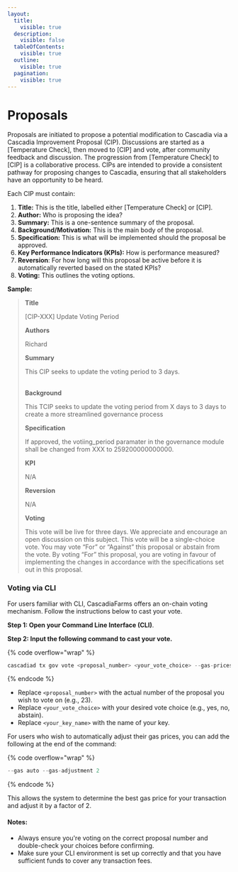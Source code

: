 ```yaml
---
layout:
  title:
    visible: true
  description:
    visible: false
  tableOfContents:
    visible: true
  outline:
    visible: true
  pagination:
    visible: true
---
```


# Proposals

Proposals are initiated to propose a potential modification to Cascadia via a Cascadia Improvement Proposal (CIP).  Discussions are started as a \[Temperature Check], then moved to \[CIP] and vote, after community feedback and discussion.  The progression from \[Temperature Check] to \[CIP] is a collaborative process.  CIPs are intended to provide a consistent pathway for proposing changes to Cascadia, ensuring that all stakeholders have an opportunity to be heard.



Each CIP must contain:

1. **Title:** This is the title, labelled either \[Temperature Check] or \[CIP].
2. **Author:** Who is proposing the idea?
3. **Summary:** This is a one-sentence summary of the proposal.&#x20;
4. **Background/Motivation:** This is the main body of the proposal.
5. **Specification:** This is what will be implemented should the proposal be approved.
6. **Key Performance Indicators (KPIs):** How is performance measured?
7. **Reversion**: For how long will this proposal be active before it is automatically reverted based on the stated KPIs?
8. **Voting:** This outlines the voting options.



**Sample:**

> **Title**
>
> \[CIP-XXX] Update Voting Period
>
>
>
> **Authors**
>
> Richard
>
>
>
> **Summary**
>
> This CIP seeks to update the voting period to 3 days.
>
> \
> **Background**
>
> This TCIP seeks to update the voting period from X days to 3 days to create a more streamlined governance process
>
>
>
> **Specification**
>
> If approved, the votiing\_period paramater in the governance module shall be changed from XXX to 259200000000000.
>
>
>
> **KPI**
>
> N/A
>
>
>
> **Reversion**
>
> N/A
>
>
>
> **Voting**
>
> This vote will be live for three days. We appreciate and encourage an open discussion on this subject. This vote will be a single-choice vote. You may vote “For” or “Against” this proposal or abstain from the vote. By voting “For” this proposal, you are voting in favour of implementing the changes in accordance with the specifications set out in this proposal.



### **Voting via CLI**

For users familiar with CLI, CascadiaFarms offers an on-chain voting mechanism. Follow the instructions below to cast your vote.



**Step 1: Open your Command Line Interface (CLI)**.



**Step 2: Input the following command to cast your vote.**

{% code overflow="wrap" %}
```javascript
cascadiad tx gov vote <proposal_number> <your_vote_choice> --gas-prices 7aCC --from <your_key_name> --node https://rpc.cascadia.foundation:443
```
{% endcode %}

* Replace `<proposal_number>` with the actual number of the proposal you wish to vote on (e.g., 23).
* Replace `<your_vote_choice>` with your desired vote choice (e.g., yes, no, abstain).
* Replace `<your_key_name>` with the name of your key.



For users who wish to automatically adjust their gas prices, you can add the following at the end of the command:

{% code overflow="wrap" %}
```javascript
--gas auto --gas-adjustment 2
```
{% endcode %}

This allows the system to determine the best gas price for your transaction and adjust it by a factor of 2.

#### **Notes**:

* Always ensure you're voting on the correct proposal number and double-check your choices before confirming.
* Make sure your CLI environment is set up correctly and that you have sufficient funds to cover any transaction fees.
